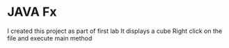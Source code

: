 # JAVA Fx
I created this project as part of first lab 
It displays a cube
Right click on the file and execute main method
